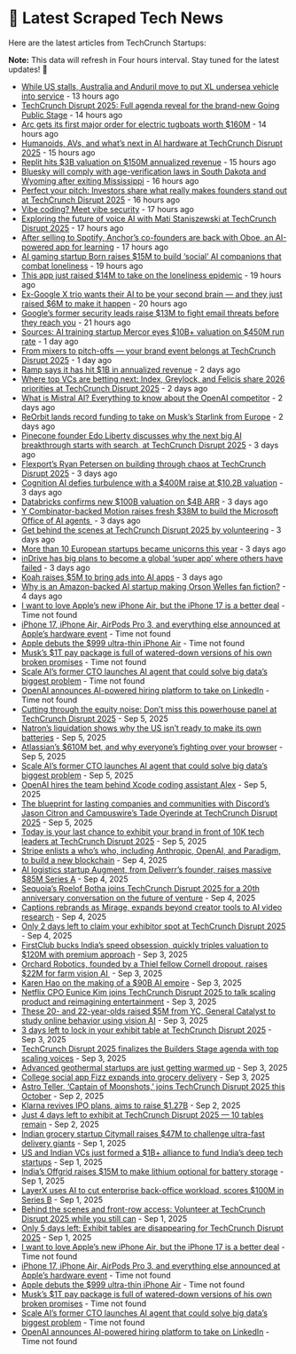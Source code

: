 
# 📰 Latest Scraped Tech News

Here are the latest articles from TechCrunch Startups:

**Note:** This data will refresh in Four hours interval. Stay tuned for the latest updates! 🔄
- [While US stalls, Australia and Anduril move to put XL undersea vehicle into service](https://techcrunch.com/2025/09/10/while-u-s-stalls-australia-and-anduril-move-to-put-xl-undersea-vehicle-into-service/) - 13 hours ago
- [TechCrunch Disrupt 2025: Full agenda reveal for the brand-new Going Public Stage](https://techcrunch.com/2025/09/10/techcrunch-disrupt-2025-first-full-agenda-reveal-for-the-brand-new-going-public-stage/) - 14 hours ago
- [Arc gets its first major order for electric tugboats worth $160M](https://techcrunch.com/2025/09/10/arc-gets-its-first-major-order-for-electric-tugboats-worth-160m/) - 14 hours ago
- [Humanoids, AVs, and what’s next in AI hardware at TechCrunch Disrupt 2025](https://techcrunch.com/2025/09/10/humanoids-avs-and-whats-next-in-ai-hardware-at-techcrunch-disrupt-2025/) - 15 hours ago
- [Replit hits $3B valuation on $150M annualized revenue](https://techcrunch.com/2025/09/10/replit-hits-3b-valuation-on-150m-annualized-revenue/) - 15 hours ago
- [Bluesky will comply with age-verification laws in South Dakota and Wyoming after exiting Mississippi](https://techcrunch.com/2025/09/10/bluesky-will-comply-with-age-verification-laws-in-south-dakota-and-wyoming-after-exiting-mississippi/) - 16 hours ago
- [Perfect your pitch: Investors share what really makes founders stand out at TechCrunch Disrupt 2025](https://techcrunch.com/2025/09/10/at-techcrunch-disrupt-2025-medha-agarwal-jyoti-bansal-and-jennifer-neundorfer-discuss-what-makes-a-pitch-land/) - 16 hours ago
- [Vibe coding? Meet vibe security](https://techcrunch.com/podcast/vibe-coding-meet-vibe-security/) - 17 hours ago
- [Exploring the future of voice AI with Mati Staniszewski at TechCrunch Disrupt 2025](https://techcrunch.com/2025/09/10/exploring-the-future-of-voice-ai-with-mati-staniszewski-at-techcrunch-disrupt-2025/) - 17 hours ago
- [After selling to Spotify, Anchor’s co-founders are back with Oboe, an AI-powered app for learning](https://techcrunch.com/2025/09/10/after-selling-to-spotify-anchors-co-founders-are-back-with-oboe-an-ai-powered-app-for-learning/) - 17 hours ago
- [AI gaming startup Born raises $15M to build ‘social’ AI companions that combat loneliness](https://techcrunch.com/2025/09/10/born-maker-of-virtual-pet-pengu-raises-15m-to-launch-a-new-wave-of-social-ai-companions/) - 19 hours ago
- [This app just raised $14M to take on the loneliness epidemic](https://techcrunch.com/2025/09/10/this-gen-z-founded-app-just-raised-14m-to-take-on-the-loneliness-episdemic/) - 19 hours ago
- [Ex-Google X trio wants their AI to be your second brain — and they just raised $6M to make it happen](https://techcrunch.com/2025/09/10/ex-google-x-trio-wants-their-ai-to-be-your-second-brain-and-they-just-raised-6m-to-make-it-happen/) - 20 hours ago
- [Google’s former security leads raise $13M to fight email threats before they reach you](https://techcrunch.com/2025/09/10/googles-former-security-leads-raise-13m-to-fight-email-threats-before-they-reach-you/) - 21 hours ago
- [Sources: AI training startup Mercor eyes $10B+ valuation on $450M run rate](https://techcrunch.com/2025/09/09/sources-ai-training-startup-mercor-eyes-10b-valuation-on-450m-run-rate/) - 1 day ago
- [From mixers to pitch-offs — your brand event belongs at TechCrunch Disrupt 2025](https://techcrunch.com/2025/09/09/from-mixers-to-pitch-offs-your-brand-event-belongs-at-techcrunch-disrupt-2025/) - 1 day ago
- [Ramp says it has hit $1B in annualized revenue](https://techcrunch.com/2025/09/09/ramp-says-it-has-hit-1b-in-annualized-revenue/) - 2 days ago
- [Where top VCs are betting next: Index, Greylock, and Felicis share 2026 priorities at TechCrunch Disrupt 2025](https://techcrunch.com/2025/09/09/want-to-know-where-vcs-are-investing-next-be-in-the-room-at-techcrunch-disrupt-2025/) - 2 days ago
- [What is Mistral AI? Everything to know about the OpenAI competitor](https://techcrunch.com/2025/09/09/what-is-mistral-ai-everything-to-know-about-the-openai-competitor/) - 2 days ago
- [ReOrbit lands record funding to take on Musk’s Starlink from Europe](https://techcrunch.com/2025/09/08/reorbit-lands-record-funding-to-take-on-musks-starlink-from-europe/) - 2 days ago
- [Pinecone founder Edo Liberty discusses why the next big AI breakthrough starts with search, at TechCrunch Disrupt 2025](https://techcrunch.com/2025/09/08/pinecone-founder-edo-liberty-explores-the-real-missing-link-in-enterprise-ai-at-techcrunch-disrupt-2025/) - 3 days ago
- [Flexport’s Ryan Petersen on building through chaos at TechCrunch Disrupt 2025](https://techcrunch.com/2025/09/08/find-out-how-flexports-ceo-ryan-petersen-builds-when-the-rules-keep-changing-at-techcrunch-disrupt-2025/) - 3 days ago
- [Cognition AI defies turbulence with a $400M raise at $10.2B valuation](https://techcrunch.com/2025/09/08/cognition-ai-defies-turbulence-with-a-400m-raise-at-10-2b-valuation/) - 3 days ago
- [Databricks confirms new $100B valuation on $4B ARR](https://techcrunch.com/2025/09/08/databricks-confirms-new-100b-valuation-on-4b-arr/) - 3 days ago
- [Y Combinator-backed Motion raises fresh $38M to build the Microsoft Office of AI agents ](https://techcrunch.com/2025/09/08/y-combinator-backed-motion-raises-fresh-38m-to-build-the-microsoft-office-of-ai-agents/) - 3 days ago
- [Get behind the scenes at TechCrunch Disrupt 2025 by volunteering](https://techcrunch.com/2025/09/08/get-behind-the-scenes-at-techcrunch-disrupt-2025-by-volunteering/) - 3 days ago
- [More than 10 European startups became unicorns this year](https://techcrunch.com/2025/09/08/more-than-10-european-startups-became-unicorns-this-year/) - 3 days ago
- [inDrive has big plans to become a global ‘super app’ where others have failed](https://techcrunch.com/2025/09/08/indrive-has-big-plans-to-become-a-global-super-app-where-others-have-failed/) - 3 days ago
- [Koah raises $5M to bring ads into AI apps](https://techcrunch.com/2025/09/07/koah-raises-5m-to-bring-ads-into-ai-apps/) - 3 days ago
- [Why is an Amazon-backed AI startup making Orson Welles fan fiction?](https://techcrunch.com/2025/09/06/why-is-an-amazon-backed-ai-startup-making-orson-welles-fan-fiction/) - 4 days ago
- [I want to love Apple’s new iPhone Air, but the iPhone 17 is a better deal](https://techcrunch.com/2025/09/09/i-want-to-love-apples-new-iphone-air-but-the-iphone-17-is-a-better-deal/) - Time not found
- [iPhone 17, iPhone Air, AirPods Pro 3, and everything else announced at Apple’s hardware event](https://techcrunch.com/2025/09/09/iphone-17-iphone-air-airpods-pro-3-and-everything-else-announced-at-apples-hardware-event/) - Time not found
- [Apple debuts the $999 ultra-thin iPhone Air](https://techcrunch.com/2025/09/09/apple-debuts-the-999-ultra-thin-iphone-air/) - Time not found
- [Musk’s $1T pay package is full of watered-down versions of his own broken promises](https://techcrunch.com/2025/09/06/musks-1t-pay-package-is-full-of-watered-down-versions-of-his-own-broken-promises/) - Time not found
- [Scale AI’s former CTO launches AI agent that could solve big data’s biggest problem](https://techcrunch.com/2025/09/05/scale-ais-former-cto-launches-ai-agent-that-could-solve-big-datas-biggest-problem/) - Time not found
- [OpenAI announces AI-powered hiring platform to take on LinkedIn](https://techcrunch.com/2025/09/04/openai-announces-ai-powered-hiring-platform-to-take-on-linkedin/) - Time not found
- [Cutting through the equity noise: Don’t miss this powerhouse panel at TechCrunch Disrupt 2025](https://techcrunch.com/2025/09/05/startup-hiring-isnt-just-about-the-pitch-its-about-the-package-pulley-645-ventures-and-epigram-legal-break-it-down-at-techcrunch-disrupt-2025/) - Sep 5, 2025
- [Natron’s liquidation shows why the US isn’t ready to make its own batteries](https://techcrunch.com/2025/09/05/natrons-liquidation-shows-why-the-us-isnt-ready-to-make-its-own-batteries/) - Sep 5, 2025
- [Atlassian’s $610M bet, and why everyone’s fighting over your browser](https://techcrunch.com/podcast/atlassians-610m-bet-and-why-everyones-fighting-over-your-browser/) - Sep 5, 2025
- [Scale AI’s former CTO launches AI agent that could solve big data’s biggest problem](https://techcrunch.com/2025/09/05/scale-ais-former-cto-launches-ai-agent-that-could-solve-big-datas-biggest-problem/) - Sep 5, 2025
- [OpenAI hires the team behind Xcode coding assistant Alex](https://techcrunch.com/2025/09/05/openai-hires-the-team-behind-xcode-coding-assistant-alex-codes/) - Sep 5, 2025
- [The blueprint for lasting companies and communities with Discord’s Jason Citron and Campuswire’s Tade Oyerinde at TechCrunch Disrupt 2025](https://techcrunch.com/2025/09/05/creating-communities-and-companies-that-last-with-discords-founder-jason-citron-and-campuswires-tade-oyerinde-only-at-techcrunch-disrupt-2025/) - Sep 5, 2025
- [Today is your last chance to exhibit your brand in front of 10K tech leaders at TechCrunch Disrupt 2025](https://techcrunch.com/2025/09/05/today-is-your-last-chance-to-exhibit-your-brand-in-front-of-10k-tech-leaders-at-techcrunch-disrupt-2025/) - Sep 5, 2025
- [Stripe enlists a who’s who, including Anthropic, OpenAI, and Paradigm, to build a new blockchain](https://techcrunch.com/2025/09/04/stripe-enlists-a-whos-who-including-anthropic-openai-and-paradigm-to-build-a-new-blockchain/) - Sep 4, 2025
- [AI logistics startup Augment, from Deliverr’s founder, raises massive $85M Series A](https://techcrunch.com/2025/09/04/ai-logistics-startup-augment-from-deliverrs-founder-raises-massive-85m-series-a/) - Sep 4, 2025
- [Sequoia’s Roelof Botha joins TechCrunch Disrupt 2025 for a 20th anniversary conversation on the future of venture](https://techcrunch.com/2025/09/04/roelof-botha-the-head-of-sequoia-capital-is-coming-to-techcrunch-disrupt-2025/) - Sep 4, 2025
- [Captions rebrands as Mirage, expands beyond creator tools to AI video research](https://techcrunch.com/2025/09/04/captions-rebrands-as-mirage-expands-beyond-creator-tools-to-ai-video-research/) - Sep 4, 2025
- [Only 2 days left to claim your exhibitor spot at TechCrunch Disrupt 2025](https://techcrunch.com/2025/09/04/only-2-days-left-to-claim-your-exhibitor-spot-at-techcrunch-disrupt-2025/) - Sep 4, 2025
- [FirstClub bucks India’s speed obsession, quickly triples valuation to $120M with premium approach](https://techcrunch.com/2025/09/03/firstclub-bucks-indias-speed-obsession-quickly-triples-valuation-to-120m-with-premium-approach/) - Sep 3, 2025
- [Orchard Robotics, founded by a Thiel fellow Cornell dropout, raises $22M for farm vision AI ](https://techcrunch.com/2025/09/03/orchard-robotics-founded-by-a-thiel-fellow-cornell-dropout-raises-22m-for-farm-vision-ai/) - Sep 3, 2025
- [Karen Hao on the making of a $90B AI empire](https://techcrunch.com/podcast/karen-hao-on-the-making-of-a-90b-ai-empire/) - Sep 3, 2025
- [Netflix CPO Eunice Kim joins TechCrunch Disrupt 2025 to talk scaling product and reimagining entertainment](https://techcrunch.com/2025/09/03/netflix-cpo-eunice-kim-is-coming-to-techcrunch-disrupt-2025-to-talk-tech-tools-and-yes-its-password-sharing-strategy/) - Sep 3, 2025
- [These 20- and 22-year-olds raised $5M from YC, General Catalyst to study online behavior using vision AI](https://techcrunch.com/2025/09/03/these-20-and-22-year-olds-raised-5m-from-yc-general-catalyst-to-study-online-behavior-using-vision-ai/) - Sep 3, 2025
- [3 days left to lock in your exhibit table at TechCrunch Disrupt 2025](https://techcrunch.com/2025/09/03/3-days-left-to-lock-in-your-table-at-techcrunch-disrupt-2025/) - Sep 3, 2025
- [TechCrunch Disrupt 2025 finalizes the Builders Stage agenda with top scaling voices](https://techcrunch.com/2025/09/03/techcrunch-disrupt-2025-adds-new-leading-voices-to-the-builders-stage-agenda/) - Sep 3, 2025
- [Advanced geothermal startups are just getting warmed up](https://techcrunch.com/2025/09/03/advanced-geothermal-startups-are-just-getting-warmed-up/) - Sep 3, 2025
- [College social app Fizz expands into grocery delivery](https://techcrunch.com/2025/09/03/college-social-app-fizz-expands-into-grocery-delivery/) - Sep 3, 2025
- [Astro Teller, ‘Captain of Moonshots,’ joins TechCrunch Disrupt 2025 this October](https://techcrunch.com/2025/09/02/astro-teller-is-joining-us-at-techcrunch-disrupt-2025-in-october/) - Sep 2, 2025
- [Klarna revives IPO plans, aims to raise $1.27B](https://techcrunch.com/2025/09/02/klarna-revives-ipo-plans-aims-to-raise-1-27b/) - Sep 2, 2025
- [Just 4 days left to exhibit at TechCrunch Disrupt 2025 — 10 tables remain](https://techcrunch.com/2025/09/02/just-4-days-left-to-exhibit-at-techcrunch-disrupt-2025-10-tables-remain/) - Sep 2, 2025
- [Indian grocery startup Citymall raises $47M to challenge ultra-fast delivery giants](https://techcrunch.com/2025/09/01/indian-grocery-startup-citymall-raises-47m-to-challenge-ultra-fast-delivery-giants/) - Sep 1, 2025
- [US and Indian VCs just formed a $1B+ alliance to fund India’s deep tech startups](https://techcrunch.com/2025/09/01/u-s-and-indian-vcs-just-formed-a-1b-alliance-to-fund-indias-deep-tech-startups/) - Sep 1, 2025
- [India’s Offgrid raises $15M to make lithium optional for battery storage](https://techcrunch.com/2025/09/01/indias-offgrid-raises-15m-to-make-lithium-optional-for-battery-storage/) - Sep 1, 2025
- [LayerX uses AI to cut enterprise back-office workload, scores $100M in Series B](https://techcrunch.com/2025/09/01/layerx-uses-ai-to-cut-enterprise-back-office-workload-scores-100m-in-series-b/) - Sep 1, 2025
- [Behind the scenes and front-row access: Volunteer at TechCrunch Disrupt 2025 while you still can](https://techcrunch.com/2025/09/01/behind-the-scenes-and-front-row-access-volunteer-at-techcrunch-disrupt-2025-while-you-still-can/) - Sep 1, 2025
- [Only 5 days left: Exhibit tables are disappearing for TechCrunch Disrupt 2025](https://techcrunch.com/2025/09/01/only-5-days-left-tables-are-disappearing-for-techcrunch-disrupt-2025/) - Sep 1, 2025
- [I want to love Apple’s new iPhone Air, but the iPhone 17 is a better deal](https://techcrunch.com/2025/09/09/i-want-to-love-apples-new-iphone-air-but-the-iphone-17-is-a-better-deal/) - Time not found
- [iPhone 17, iPhone Air, AirPods Pro 3, and everything else announced at Apple’s hardware event](https://techcrunch.com/2025/09/09/iphone-17-iphone-air-airpods-pro-3-and-everything-else-announced-at-apples-hardware-event/) - Time not found
- [Apple debuts the $999 ultra-thin iPhone Air](https://techcrunch.com/2025/09/09/apple-debuts-the-999-ultra-thin-iphone-air/) - Time not found
- [Musk’s $1T pay package is full of watered-down versions of his own broken promises](https://techcrunch.com/2025/09/06/musks-1t-pay-package-is-full-of-watered-down-versions-of-his-own-broken-promises/) - Time not found
- [Scale AI’s former CTO launches AI agent that could solve big data’s biggest problem](https://techcrunch.com/2025/09/05/scale-ais-former-cto-launches-ai-agent-that-could-solve-big-datas-biggest-problem/) - Time not found
- [OpenAI announces AI-powered hiring platform to take on LinkedIn](https://techcrunch.com/2025/09/04/openai-announces-ai-powered-hiring-platform-to-take-on-linkedin/) - Time not found